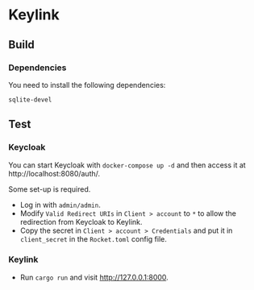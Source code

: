 # Keylink

## Build

### Dependencies
You need to install the following dependencies:
```
sqlite-devel
```

## Test

### Keycloak
You can start Keycloak with `docker-compose up -d` and then access it at
http://localhost:8080/auth/.

Some set-up is required.
* Log in with `admin/admin`.
* Modify `Valid Redirect URIs` in `Client > account` to `*` to allow the
  redirection from Keycloak to Keylink.
* Copy the secret in `Client > account > Credentials` and put it in `client_secret`
  in the `Rocket.toml` config file.

### Keylink
* Run `cargo run` and visit http://127.0.0.1:8000.
